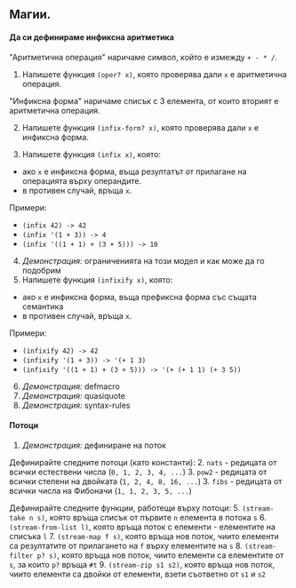 ## Магии.
#### Да си дефинираме инфиксна аритметика
"Аритметична операция" наричаме символ, който е измежду `+ - * /`.

1. Напишете функция `(oper? x)`, която проверява дали `x` е аритметична операция.

"Инфиксна форма" наричаме списък с 3 елемента, от които вторият е аритметична операция.

2. Напишете функция `(infix-form? x)`, която проверява дали `x` е инфиксна форма.

3. Напишете функция `(infix x)`, която:

- ако `x` е инфиксна форма, въща резултатът от прилагане на операцията върху операндите.
- в противен случай, връща `x`.

Примери:
- `(infix 42) -> 42`
- `(infix '(1 + 3)) -> 4`
- `(infix '((1 + 1) + (3 + 5))) -> 10`

4. *Демонстрация:* ограниченията на този модел и как може да го подобрим
5. Напишете функция `(infixify x)`, която:

- ако `x` е инфиксна форма, въща префиксна форма със същата семантика
- в противен случай, връща `x`.

Примери:
- `(infixify 42) -> 42`
- `(infixify '(1 + 3)) -> '(+ 1 3)`
- `(infixify '((1 + 1) + (3 + 5))) -> '(+ (+ 1 1) (+ 3 5))`

6. *Демонстрация:* defmacro
7. *Демонстрация:* quasiquote
7. *Демонстрация:* syntax-rules

#### Потоци
1. *Демонстрация:* дефиниране на поток

Дефинирайте следните потоци (като константи):
2. `nats` - редицата от всички естествени числа (`0, 1, 2, 3, 4, ...`)
3. `pow2` - редицата от всички степени на двойката (`1, 2, 4, 8, 16, ...`)
3. `fibs` - редицата от всички числа на Фибоначи (`1, 1, 2, 3, 5, ...`)

Дефинирайте следните функции, работещи върху потоци:
5. `(stream-take n s)`, която връща списък от първите `n` елемента в потока `s`
6. `(stream-from-list l)`, която връща поток с елементи - елементите на списъка `l`
7. `(stream-map f s)`, която връща нов поток, чиито елементи са резултатите
от прилагането на `f` върху елементите на `s`
8. `(stream-filter p? s)`, която връща нов поток, чиито елементи са елементите от
`s`, за които `p?` връща `#t`
9. `(stream-zip s1 s2)`, която връща нов поток, чиито елементи са двойки от елементи,
взети съответно от `s1` и `s2`

